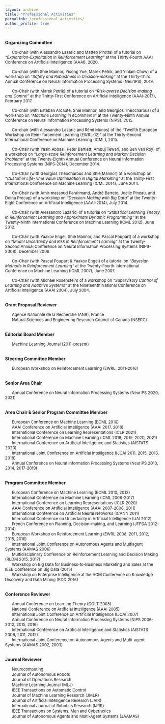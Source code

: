 ```yaml
---
layout: archive
title: "Professional Activities"
permalink: /professional_activities/
author_profile: true
---
```


<br/> **Organizing Committee**

&emsp;&nbsp; <span style="font-size:0.925em;">Co-chair (with Alessandro Lazaric and Matteo Pirotta) of a tutorial on <em>“Exploration-Exploitation in Reinforcement Learning”</em> at the Thirty-Fourth AAAI Conference on Artificial Intelligence (AAAI), 2020.</span>

&emsp;&nbsp; <span style="font-size:0.925em;">Co-chair (with Shie Mannor, Yisong Yue, Marek Petrik, and Yinlam Chow) of a workshop on <em>“Safety and Robustness in Decision-making”</em> at the Thirty-Third Annual Conference on Neural Information Processing Systems (NeurIPS), 2019.</span>

&emsp;&nbsp; <span style="font-size:0.925em;">Co-Chair (with Marek Petrik) of a tutorial on <em>“Risk-averse Decision-making and Control”</em> at the Thirty-First Conference on Artificial Intelligence (AAAI-2017), February 2017.</span>

&emsp;&nbsp; <span style="font-size:0.925em;">Co-chair (with Esteban Arcaute, Shie Mannor, and Georgios Theocharous) of a workshop on <em>“Machine Learning in eCommerce”</em> at the Twenty-Ninth Annual Conference on Neural Information Processing Systems (NIPS), 2015.</span>

&emsp;&nbsp; <span style="font-size:0.925em;">Co-chair (with Alessandro Lazaric and Rémi Munos) of the “Twelfth European Workshop on Rein- forcement Learning (EWRL-12)” at the Thirty-Second International Conference on Machine Learning (ICML), 2015.</span>

&emsp;&nbsp; <span style="font-size:0.925em;">Co-Chair (with Yasin Abbasi, Peter Bartlett, Ambuj Tewari, and Ben Van Roy) of a workshop on <em>“Large-scale Reinforcement Learning and Markov Decision Problems”</em> at the Twenty-Eighth Annual Conference on Neural Information Processing Systems (NIPS-2014), December 2014.</span>

&emsp;&nbsp; <span style="font-size:0.925em;">Co-Chair (with Georgios Theocharous and Shie Mannor) of a workshop on <em>“Customer Life-Time Value Optimization in Digital Marketing”</em> at the Thirty-First International Conference on Machine Learning (ICML 2014), June 2014.</span>

&emsp;&nbsp; <span style="font-size:0.925em;">Co-Chair (with Amir-massoud Farahmand, André Barreto, Joelle Pineau, and Doina Precup) of a workshop on <em>“Decision-Making with Big Data”</em> at the Twenty-Eight Conference on Artificial Intelligence (AAAI-2014), July 2014.</span>

&emsp;&nbsp; <span style="font-size:0.925em;">Co-Chair (with Alessandro Lazaric) of a tutorial on <em>“Statistical Learning Theory in Reinforcement Learning and Approximate Dynamic Programming”</em> at the Twenty-Ninth International Conference on Machine Learning (ICML 2012), June 2012.</span>

&emsp;&nbsp; <span style="font-size:0.925em;">Co-Chair (with Yaakov Engel, Shie Mannor, and Pascal Poupart) of a workshop on <em>“Model Uncertainty and Risk in Reinforcement Learning”</em> at the Twenty-Second Annual Conference on Neural Information Processing Systems (NIPS-2008), December 2008.</span>

&emsp;&nbsp; <span style="font-size:0.925em;">Co-Chair (with Pascal Poupart & Yaakov Engel) of a tutorial on <em>“Bayesian Methods in Reinforcement Learning”</em> at the Twenty-Fourth International Conference on Machine Learning (ICML 2007), June 2007.</span>

&emsp;&nbsp; <span style="font-size:0.925em;">Co-Chair (with Michael Rosenstein) of a workshop on <em>“Supervisory Control of Learning and Adaptive Systems”</em> at the Nineteenth National Conference on Artificial Intelligence (AAAI 2004), July 2004.</span> 

<br/> **Grant Proposal Reviewer**

&emsp;&nbsp; <span style="font-size:0.925em;">Agence Nationale de la Recherche (ANR), France</span> <br/>
&emsp;&nbsp; <span style="font-size:0.925em;">Natural Sciences and Engineering Research Council of Canada (NSERC)</span>

<br/> **Editorial Board Member**

&emsp;&nbsp; <span style="font-size:0.925em;">Machine Learning Journal (2011-present)</span>

<br/> **Steering Committee Member**

&emsp;&nbsp; <span style="font-size:0.925em;">European Workshop on Reinforcement Learning (EWRL, 2011-2016)</span>

<br/> **Senior Area Chair**

&emsp;&nbsp; <span style="font-size:0.925em;">Annual Conference on Neural Information Processing Systems (NeurIPS 2020, 2021)</span>

<br/> **Area Chair & Senior Program Committee Member**

&emsp;&nbsp; <span style="font-size:0.925em;">European Conference on Machine Learning (ECML 2016)</span> <br/>
&emsp;&nbsp; <span style="font-size:0.925em;">AAAI Conference on Artificial Intelligence (AAAI 2017, 2018)</span> <br/>
&emsp;&nbsp; <span style="font-size:0.925em;">International Conference on Learning Representations (ICLR 2021)</span> <br/>
&emsp;&nbsp; <span style="font-size:0.925em;">International Conference on Machine Learning (ICML 2018, 2019, 2020, 2021)</span> <br/>
&emsp;&nbsp; <span style="font-size:0.925em;">International Conference on Artificial Intelligence and Statistics (AISTATS 2020)</span> <br/>
&emsp;&nbsp; <span style="font-size:0.925em;">International Joint Conference on Artificial Intelligence (IJCAI 2011, 2015, 2016, 2018)</span> <br/>
&emsp;&nbsp; <span style="font-size:0.925em;">Annual Conference on Neural Information Processing Systems (NeurIPS 2013, 2014, 2017-2019)</span>

<br/> **Program Committee Member**

&emsp;&nbsp; <span style="font-size:0.925em;">European Conference on Machine Learning (ECML 2010, 2012)</span> <br/>
&emsp;&nbsp; <span style="font-size:0.925em;">International Conference on Machine Learning (ICML 2006-2017)</span> <br/>
&emsp;&nbsp; <span style="font-size:0.925em;">International Conference on Learning Representations (ICLR 2020)</span> <br/>
&emsp;&nbsp; <span style="font-size:0.925em;">AAAI Conference on Artificial Intelligence (AAAI 2007-2008, 2011)</span> <br/>
&emsp;&nbsp; <span style="font-size:0.925em;">International Conference on Artificial Neural Networks (ICANN 2011)</span> <br/>
&emsp;&nbsp; <span style="font-size:0.925em;">International Conference on Uncertainty in Artificial Intelligence (UAI 2012)</span> <br/>
&emsp;&nbsp; <span style="font-size:0.925em;">French Conference on Planning, Decision-making, and Learning (JFPDA 2012-2014)</span> <br/>
&emsp;&nbsp; <span style="font-size:0.925em;">European Workshop on Reinforcement Learning (EWRL 2008, 2011, 2012, 2015, 2016)</span> <br/>
&emsp;&nbsp; <span style="font-size:0.925em;">International Joint Conference on Autonomous Agents and Multiagent Systems (AAMAS 2006)</span> <br/>
&emsp;&nbsp; <span style="font-size:0.925em;">Multidisciplinary Conference on Reinforcement Learning and Decision Making (RLDM 2015, 2017)</span> <br/>
&emsp;&nbsp; <span style="font-size:0.925em;">Workshop on Big Data for Business-to-Business Marketing and Sales at the IEEE Conference on Big Data (2015)</span> <br/>
&emsp;&nbsp; <span style="font-size:0.925em;">Workshop on Enterprise Intelligence at the ACM Conference on Knowledge Discovery and Data Mining (KDD 2016)</span>

<br/> **Conference Reviewer**

&emsp;&nbsp; <span style="font-size:0.925em;">Annual Conference on Learning Theory (COLT 2008)</span> <br/>
&emsp;&nbsp; <span style="font-size:0.925em;">National Conference on Artificial Intelligence (AAAI 2005)</span> <br/>
&emsp;&nbsp; <span style="font-size:0.925em;">International Joint Conference on Artificial Intelligence (IJCAI 2007)</span> <br/>
&emsp;&nbsp; <span style="font-size:0.925em;">Annual Conference on Neural Information Processing Systems (NIPS 2006-2012, 2015, 2016)</span> <br/>
&emsp;&nbsp; <span style="font-size:0.925em;">International Conference on Artificial Intelligence and Statistics (AISTATS 2009, 2011, 2012)</span> <br/>
&emsp;&nbsp; <span style="font-size:0.925em;">International Joint Conference on Autonomous Agents and Multi-agent Systems (AAMAS 2002, 2003)</span>

<br/> **Journal Reviewer**

&emsp;&nbsp; <span style="font-size:0.925em;">Neurocomputing</span> <br/>
&emsp;&nbsp; <span style="font-size:0.925em;">Journal of Autonomous Robots</span> <br/>
&emsp;&nbsp; <span style="font-size:0.925em;">Journal of Operations Research</span> <br/>
&emsp;&nbsp; <span style="font-size:0.925em;">Machine Learning Journal (MLJ)</span> <br/>
&emsp;&nbsp; <span style="font-size:0.925em;">IEEE Transactions on Automatic Control</span> <br/>
&emsp;&nbsp; <span style="font-size:0.925em;">Journal of Machine Learning Research (JMLR)</span> <br/>
&emsp;&nbsp; <span style="font-size:0.925em;">Journal of Artificial Intelligence Research (JAIR)</span> <br/>
&emsp;&nbsp; <span style="font-size:0.925em;">International Journal of Robotics Research (IJRR)</span> <br/>
&emsp;&nbsp; <span style="font-size:0.925em;">IEEE Transactions on Systems, Man and Cybernetics</span> <br/>
&emsp;&nbsp; <span style="font-size:0.925em;">Journal of Autonomous Agents and Multi-Agent Systems (JAAMAS)</span>